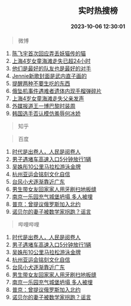 <div align="center"><h2>实时热搜榜</h2><h4>2023-10-06 12:30:01</h4></div>

> 微博  

1. [陈飞宇首次回应弄丢妖猫传的猫](https://s.weibo.com/weibo?q=%23%E9%99%88%E9%A3%9E%E5%AE%87%E9%A6%96%E6%AC%A1%E5%9B%9E%E5%BA%94%E5%BC%84%E4%B8%A2%E5%A6%96%E7%8C%AB%E4%BC%A0%E7%9A%84%E7%8C%AB%23&t=31&band_rank=1&Refer=top)<br />
2. [上海4岁女童海滩走失已超24小时](https://s.weibo.com/weibo?q=%23%E4%B8%8A%E6%B5%B74%E5%B2%81%E5%A5%B3%E7%AB%A5%E6%B5%B7%E6%BB%A9%E8%B5%B0%E5%A4%B1%E5%B7%B2%E8%B6%8524%E5%B0%8F%E6%97%B6%23&t=31&band_rank=2&Refer=top)<br />
3. [他们是最好的队友也是最好的对手](https://s.weibo.com/weibo?q=%23%E4%BB%96%E4%BB%AC%E6%98%AF%E6%9C%80%E5%A5%BD%E7%9A%84%E9%98%9F%E5%8F%8B%E4%B9%9F%E6%98%AF%E6%9C%80%E5%A5%BD%E7%9A%84%E5%AF%B9%E6%89%8B%23&t=31&band_rank=3&Refer=top)<br />
4. [Jennie新歌封面是武内直子画的](https://s.weibo.com/weibo?q=%23Jennie%E6%96%B0%E6%AD%8C%E5%B0%81%E9%9D%A2%E6%98%AF%E6%AD%A6%E5%86%85%E7%9B%B4%E5%AD%90%E7%94%BB%E7%9A%84%23&t=31&band_rank=4&Refer=top)<br />
5. [提醒两种不要生吃的东西](https://s.weibo.com/weibo?q=%E6%8F%90%E9%86%92%E4%B8%A4%E7%A7%8D%E4%B8%8D%E8%A6%81%E7%94%9F%E5%90%83%E7%9A%84%E4%B8%9C%E8%A5%BF&t=31&band_rank=5&Refer=top)<br />
6. [俄坠机事件遇难者遗体内现手榴弹碎片](https://s.weibo.com/weibo?q=%23%E4%BF%84%E5%9D%A0%E6%9C%BA%E4%BA%8B%E4%BB%B6%E9%81%87%E9%9A%BE%E8%80%85%E9%81%97%E4%BD%93%E5%86%85%E7%8E%B0%E6%89%8B%E6%A6%B4%E5%BC%B9%E7%A2%8E%E7%89%87%23&t=31&band_rank=6&Refer=top)<br />
7. [上海4岁女童海滩走失父亲发声](https://s.weibo.com/weibo?q=%23%E4%B8%8A%E6%B5%B74%E5%B2%81%E5%A5%B3%E7%AB%A5%E6%B5%B7%E6%BB%A9%E8%B5%B0%E5%A4%B1%E7%88%B6%E4%BA%B2%E5%8F%91%E5%A3%B0%23&t=31&band_rank=7&Refer=top)<br />
8. [外媒报道王一博巴黎时装周](https://s.weibo.com/weibo?q=%23%E5%A4%96%E5%AA%92%E6%8A%A5%E9%81%93%E7%8E%8B%E4%B8%80%E5%8D%9A%E5%B7%B4%E9%BB%8E%E6%97%B6%E8%A3%85%E5%91%A8%23&t=31&band_rank=8&Refer=top)<br />
9. [韩国选手否认模仿羞辱何冰娇](https://s.weibo.com/weibo?q=%23%E9%9F%A9%E5%9B%BD%E9%80%89%E6%89%8B%E5%90%A6%E8%AE%A4%E6%A8%A1%E4%BB%BF%E7%BE%9E%E8%BE%B1%E4%BD%95%E5%86%B0%E5%A8%87%23&t=31&band_rank=9&Refer=top)<br />

> 知乎  


> 百度  

1. [时代是出卷人，人民是阅卷人](https://www.baidu.com/s?wd=%E6%97%B6%E4%BB%A3%E6%98%AF%E5%87%BA%E5%8D%B7%E4%BA%BA%EF%BC%8C%E4%BA%BA%E6%B0%91%E6%98%AF%E9%98%85%E5%8D%B7%E4%BA%BA&sa=fyb_news&rsv_dl=fyb_news)<br />
2. [男子遇堵车高速入口5分钟放行1辆](https://www.baidu.com/s?wd=%E7%94%B7%E5%AD%90%E9%81%87%E5%A0%B5%E8%BD%A6%E9%AB%98%E9%80%9F%E5%85%A5%E5%8F%A35%E5%88%86%E9%92%9F%E6%94%BE%E8%A1%8C1%E8%BE%86&sa=fyb_news&rsv_dl=fyb_news)<br />
3. [吴姝彤10公里马拉松游泳金牌](https://www.baidu.com/s?wd=%E5%90%B4%E5%A7%9D%E5%BD%A410%E5%85%AC%E9%87%8C%E9%A9%AC%E6%8B%89%E6%9D%BE%E6%B8%B8%E6%B3%B3%E9%87%91%E7%89%8C&sa=fyb_news&rsv_dl=fyb_news)<br />
4. [杭州亚运会铭刻文化自信](https://www.baidu.com/s?wd=%E6%9D%AD%E5%B7%9E%E4%BA%9A%E8%BF%90%E4%BC%9A%E9%93%AD%E5%88%BB%E6%96%87%E5%8C%96%E8%87%AA%E4%BF%A1&sa=fyb_news&rsv_dl=fyb_news)<br />
5. [台风小犬逐渐靠近广东](https://www.baidu.com/s?wd=%E5%8F%B0%E9%A3%8E%E5%B0%8F%E7%8A%AC%E9%80%90%E6%B8%90%E9%9D%A0%E8%BF%91%E5%B9%BF%E4%B8%9C&sa=fyb_news&rsv_dl=fyb_news)<br />
6. [男生带女友回家家人用牙刷扫地板缝](https://www.baidu.com/s?wd=%E7%94%B7%E7%94%9F%E5%B8%A6%E5%A5%B3%E5%8F%8B%E5%9B%9E%E5%AE%B6%E5%AE%B6%E4%BA%BA%E7%94%A8%E7%89%99%E5%88%B7%E6%89%AB%E5%9C%B0%E6%9D%BF%E7%BC%9D&sa=fyb_news&rsv_dl=fyb_news)<br />
7. [南京一乐园充气城堡坍塌 多人被埋](https://www.baidu.com/s?wd=%E5%8D%97%E4%BA%AC%E4%B8%80%E4%B9%90%E5%9B%AD%E5%85%85%E6%B0%94%E5%9F%8E%E5%A0%A1%E5%9D%8D%E5%A1%8C+%E5%A4%9A%E4%BA%BA%E8%A2%AB%E5%9F%8B&sa=fyb_news&rsv_dl=fyb_news)<br />
8. [普京：曾提议俄罗斯加入北约](https://www.baidu.com/s?wd=%E6%99%AE%E4%BA%AC%EF%BC%9A%E6%9B%BE%E6%8F%90%E8%AE%AE%E4%BF%84%E7%BD%97%E6%96%AF%E5%8A%A0%E5%85%A5%E5%8C%97%E7%BA%A6&sa=fyb_news&rsv_dl=fyb_news)<br />
9. [诺贝尔的妻子被数学家拐跑？谣言](https://www.baidu.com/s?wd=%E8%AF%BA%E8%B4%9D%E5%B0%94%E7%9A%84%E5%A6%BB%E5%AD%90%E8%A2%AB%E6%95%B0%E5%AD%A6%E5%AE%B6%E6%8B%90%E8%B7%91%EF%BC%9F%E8%B0%A3%E8%A8%80&sa=fyb_news&rsv_dl=fyb_news)<br />

> 哔哩哔哩  

1. [时代是出卷人，人民是阅卷人](https://www.baidu.com/s?wd=%E6%97%B6%E4%BB%A3%E6%98%AF%E5%87%BA%E5%8D%B7%E4%BA%BA%EF%BC%8C%E4%BA%BA%E6%B0%91%E6%98%AF%E9%98%85%E5%8D%B7%E4%BA%BA&sa=fyb_news&rsv_dl=fyb_news)<br />
2. [男子遇堵车高速入口5分钟放行1辆](https://www.baidu.com/s?wd=%E7%94%B7%E5%AD%90%E9%81%87%E5%A0%B5%E8%BD%A6%E9%AB%98%E9%80%9F%E5%85%A5%E5%8F%A35%E5%88%86%E9%92%9F%E6%94%BE%E8%A1%8C1%E8%BE%86&sa=fyb_news&rsv_dl=fyb_news)<br />
3. [吴姝彤10公里马拉松游泳金牌](https://www.baidu.com/s?wd=%E5%90%B4%E5%A7%9D%E5%BD%A410%E5%85%AC%E9%87%8C%E9%A9%AC%E6%8B%89%E6%9D%BE%E6%B8%B8%E6%B3%B3%E9%87%91%E7%89%8C&sa=fyb_news&rsv_dl=fyb_news)<br />
4. [杭州亚运会铭刻文化自信](https://www.baidu.com/s?wd=%E6%9D%AD%E5%B7%9E%E4%BA%9A%E8%BF%90%E4%BC%9A%E9%93%AD%E5%88%BB%E6%96%87%E5%8C%96%E8%87%AA%E4%BF%A1&sa=fyb_news&rsv_dl=fyb_news)<br />
5. [台风小犬逐渐靠近广东](https://www.baidu.com/s?wd=%E5%8F%B0%E9%A3%8E%E5%B0%8F%E7%8A%AC%E9%80%90%E6%B8%90%E9%9D%A0%E8%BF%91%E5%B9%BF%E4%B8%9C&sa=fyb_news&rsv_dl=fyb_news)<br />
6. [男生带女友回家家人用牙刷扫地板缝](https://www.baidu.com/s?wd=%E7%94%B7%E7%94%9F%E5%B8%A6%E5%A5%B3%E5%8F%8B%E5%9B%9E%E5%AE%B6%E5%AE%B6%E4%BA%BA%E7%94%A8%E7%89%99%E5%88%B7%E6%89%AB%E5%9C%B0%E6%9D%BF%E7%BC%9D&sa=fyb_news&rsv_dl=fyb_news)<br />
7. [南京一乐园充气城堡坍塌 多人被埋](https://www.baidu.com/s?wd=%E5%8D%97%E4%BA%AC%E4%B8%80%E4%B9%90%E5%9B%AD%E5%85%85%E6%B0%94%E5%9F%8E%E5%A0%A1%E5%9D%8D%E5%A1%8C+%E5%A4%9A%E4%BA%BA%E8%A2%AB%E5%9F%8B&sa=fyb_news&rsv_dl=fyb_news)<br />
8. [普京：曾提议俄罗斯加入北约](https://www.baidu.com/s?wd=%E6%99%AE%E4%BA%AC%EF%BC%9A%E6%9B%BE%E6%8F%90%E8%AE%AE%E4%BF%84%E7%BD%97%E6%96%AF%E5%8A%A0%E5%85%A5%E5%8C%97%E7%BA%A6&sa=fyb_news&rsv_dl=fyb_news)<br />
9. [诺贝尔的妻子被数学家拐跑？谣言](https://www.baidu.com/s?wd=%E8%AF%BA%E8%B4%9D%E5%B0%94%E7%9A%84%E5%A6%BB%E5%AD%90%E8%A2%AB%E6%95%B0%E5%AD%A6%E5%AE%B6%E6%8B%90%E8%B7%91%EF%BC%9F%E8%B0%A3%E8%A8%80&sa=fyb_news&rsv_dl=fyb_news)<br />
